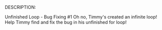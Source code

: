 DESCRIPTION:

Unfinished Loop - Bug Fixing #1
Oh no, Timmy's created an infinite loop! Help Timmy find and fix the bug in his unfinished for loop!